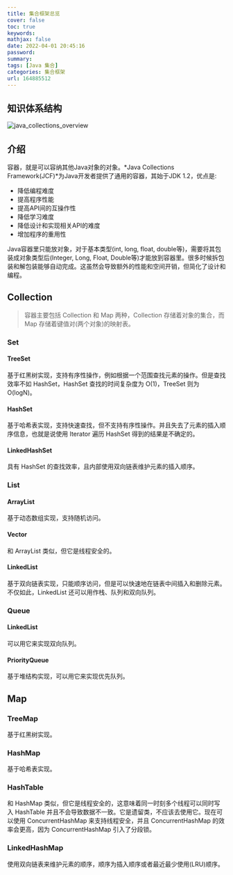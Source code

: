 ```yaml
---
title: 集合框架总览
cover: false
toc: true
keywords:
mathjax: false
date: 2022-04-01 20:45:16
password:
summary: 
tags: [Java 集合]
categories: 集合框架
url: 164885512
---
```


## 知识体系结构

![java_collections_overview](https://cdn.jsdelivr.net/gh/yuanjianchen/static@master/uPic/2022/04/java_collections_overview.png)

## 介绍

容器，就是可以容纳其他Java对象的对象。*Java Collections Framework(JCF)*为Java开发者提供了通用的容器，其始于JDK 1.2，优点是:

- 降低编程难度
- 提高程序性能
- 提高API间的互操作性
- 降低学习难度
- 降低设计和实现相关API的难度
- 增加程序的重用性

Java容器里只能放对象，对于基本类型(int, long, float, double等)，需要将其包装成对象类型后(Integer, Long, Float, Double等)才能放到容器里。很多时候拆包装和解包装能够自动完成。这虽然会导致额外的性能和空间开销，但简化了设计和编程。

##  Collection

> 容器主要包括 Collection 和 Map 两种，Collection 存储着对象的集合，而 Map 存储着键值对(两个对象)的映射表。

### Set

#### TreeSet

基于红黑树实现，支持有序性操作，例如根据一个范围查找元素的操作。但是查找效率不如 HashSet，HashSet 查找的时间复杂度为 O(1)，TreeSet 则为 O(logN)。

####  HashSet

基于哈希表实现，支持快速查找，但不支持有序性操作。并且失去了元素的插入顺序信息，也就是说使用 Iterator 遍历 HashSet 得到的结果是不确定的。

####  LinkedHashSet

具有 HashSet 的查找效率，且内部使用双向链表维护元素的插入顺序。

###  List

####  ArrayList

基于动态数组实现，支持随机访问。

#### Vector

和 ArrayList 类似，但它是线程安全的。

####  LinkedList

基于双向链表实现，只能顺序访问，但是可以快速地在链表中间插入和删除元素。不仅如此，LinkedList 还可以用作栈、队列和双向队列。

###  Queue

####  LinkedList

可以用它来实现双向队列。

####  PriorityQueue

基于堆结构实现，可以用它来实现优先队列。

## Map

###  TreeMap

基于红黑树实现。

###  HashMap

基于哈希表实现。

### HashTable

和 HashMap 类似，但它是线程安全的，这意味着同一时刻多个线程可以同时写入 HashTable 并且不会导致数据不一致。它是遗留类，不应该去使用它。现在可以使用 ConcurrentHashMap 来支持线程安全，并且 ConcurrentHashMap 的效率会更高，因为 ConcurrentHashMap 引入了分段锁。

###  LinkedHashMap

使用双向链表来维护元素的顺序，顺序为插入顺序或者最近最少使用(LRU)顺序。
